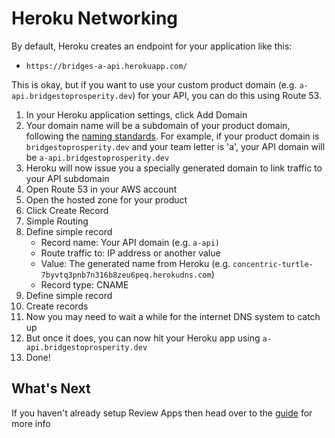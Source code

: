 # Heroku Networking

By default, Heroku creates an endpoint for your application like this:

* `https://bridges-a-api.herokuapp.com/` 

This is okay, but if you want to use your custom product domain \(e.g. `a-api.bridgestoprosperity.dev`\) for your API, you can do this using Route 53.

1. In your Heroku application settings, click Add Domain
2. Your domain name will be a subdomain of your product domain, following the [naming standards](https://docs.labs.lambdaschool.com/standards/infrastructure/dns#dns-200-product-subdomains). For example, if your product domain is `bridgestoprosperity.dev` and your team letter is 'a', your API domain will be `a-api.bridgestoprosperity.dev`
3. Heroku will now issue you a specially generated domain to link traffic to your API subdomain
4. Open Route 53 in your AWS account
5. Open the hosted zone for your product
6. Click Create Record
7. Simple Routing
8. Define simple record
   * Record name: Your API domain \(e.g. `a-api)`
   * Route traffic to: IP address or another value
   * Value: The generated name from Heroku \(e.g. `concentric-turtle-7byvtq3pnb7n316b8zeu6peq.herokudns.com`\)
   * Record type: CNAME
9. Define simple record
10. Create records
11. Now you may need to wait a while for the internet DNS system to catch up
12. But once it does, you can now hit your Heroku app using `a-api.bridgestoprosperity.dev`
13. Done!

## What's Next

If you haven't already setup Review Apps then head over to the [guide](https://github.com/Lambda-School-Labs/gitbook-labs-guides/tree/f514baf6b1b0c2764cc2bce1739043d8ef763b96/heroku/heroku/review-apps/README.md) for more info

